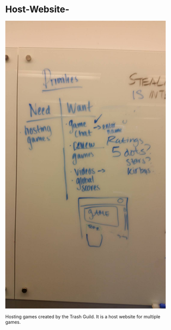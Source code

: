 # Host-Website-
![photo of ideas](12959451_1266273953385974_1307072747_o.jpg)

Hosting games created by the Trash Guild. It is a host website for multiple games.
